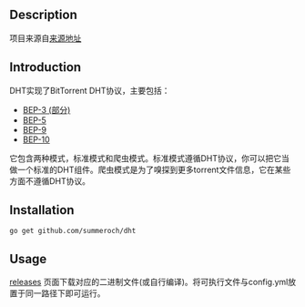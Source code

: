 ## Description

项目来源自[来源地址](https://github.com/shiyanhui/dht)

## Introduction

DHT实现了BitTorrent DHT协议，主要包括：

+ [BEP-3 (部分)](http://www.bittorrent.org/beps/bep_0003.html)
+ [BEP-5](http://www.bittorrent.org/beps/bep_0005.html)
+ [BEP-9](http://www.bittorrent.org/beps/bep_0009.html)
+ [BEP-10](http://www.bittorrent.org/beps/bep_0010.html)

它包含两种模式，标准模式和爬虫模式。标准模式遵循DHT协议，你可以把它当做一个标准的DHT组件。爬虫模式是为了嗅探到更多torrent文件信息，它在某些方面不遵循DHT协议。

## Installation

    go get github.com/summeroch/dht

## Usage

[releases](https://github.com/summeroch/dht-spider/releases) 页面下载对应的二进制文件(或自行编译)。将可执行文件与config.yml放置于同一路径下即可运行。